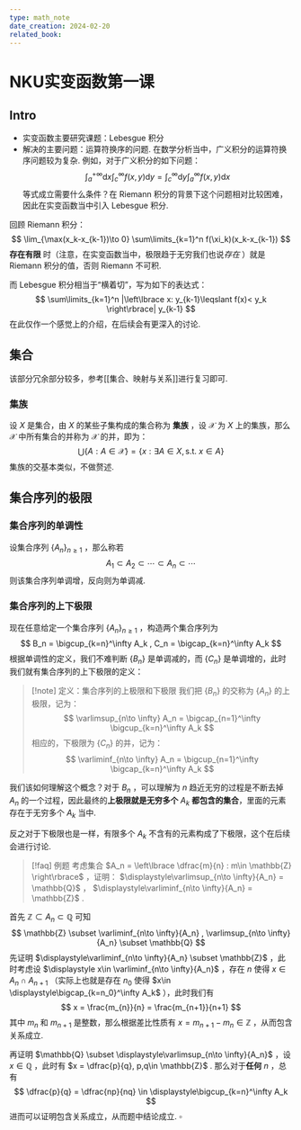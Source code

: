 ```yaml
---
type: math_note
date_creation: 2024-02-20
related_book:
---
```

# NKU实变函数第一课

## Intro
- 实变函数主要研究课题：Lebesgue 积分
- 解决的主要问题：运算符换序的问题. 在数学分析当中，广义积分的运算符换序问题较为复杂.
例如，对于广义积分的如下问题：
$$
\int_a^{+\infty}\mathrm{d}x\int_c^\infty f(x,y)\mathrm{d}y = \int_c^\infty \mathrm{d}y\int_a ^\infty f(x,y)\mathrm{d}x
$$
等式成立需要什么条件？在 Riemann 积分的背景下这个问题相对比较困难，因此在实变函数当中引入 Lebesgue 积分.

回顾 Riemann 积分：
$$
\lim_{\max(x_k-x_{k-1})\to 0} \sum\limits_{k=1}^n f(\xi_k)(x_k-x_{k-1})
$$
**存在有限** 时（注意，在实变函数当中，极限趋于无穷我们也说*存在* ）就是 Riemann 积分的值，否则 Riemann 不可积.

而 Lebesgue 积分相当于“横着切”，写为如下的表达式：
$$
\sum\limits_{k=1}^n |\left\lbrace x: y_{k-1}\leqslant f(x)< y_k \right\rbrace| y_{k-1}
$$
在此仅作一个感觉上的介绍，在后续会有更深入的讨论.

## 集合
该部分冗余部分较多，参考[[集合、映射与关系]]进行复习即可.
### 集族
设 $X$ 是集合，由 $X$ 的某些子集构成的集合称为 **集族** ，设 $\mathcal{X}$ 为 $X$ 上的集族，那么 $\mathcal{X}$ 中所有集合的并称为 $\mathcal{X}$ 的并，即为：
$$
\bigcup \left\lbrace A: A\in \mathcal{X} \right\rbrace = \left\lbrace x: \exists A\in X, \text{s.t. } x\in A\right\rbrace
$$
集族的交基本类似，不做赘述.

## 集合序列的极限
### 集合序列的单调性
设集合序列 $\left\lbrace A_n \right\rbrace_{n\geqslant1}$ ，那么称若
$$
A_1\subset A_2 \subset \cdots \subset A_n\subset \cdots
$$
则该集合序列单调增，反向则为单调减.

### 集合序列的上下极限
现在任意给定一个集合序列 $\left\lbrace A_n \right\rbrace_{n\geqslant 1}$ ，构造两个集合序列为
$$
B_n = \bigcup_{k=n}^\infty A_k  , C_n = \bigcap_{k=n}^\infty A_k
$$
根据单调性的定义，我们不难判断 $\left\lbrace B_n \right\rbrace$ 是单调减的，而 $\left\lbrace C_n \right\rbrace$ 是单调增的，此时我们就有集合序列的上下极限的定义：
>[!note] 定义：集合序列的上极限和下极限
> 我们把 $\left\lbrace B_n \right\rbrace$ 的交称为 $\left\lbrace A_n \right\rbrace$ 的上极限，记为：
>  $$ \varlimsup_{n\to \infty} A_n  =  \bigcap_{n=1}^\infty \bigcup_{k=n}^\infty A_k $$
>  相应的，下极限为 $\left\lbrace C_n \right\rbrace$ 的并，记为：
>  $$ \varliminf_{n\to \infty} A_n  =  \bigcup_{n=1}^\infty \bigcap_{k=n}^\infty A_k $$

我们该如何理解这个概念？对于 $B_n$ ，可以理解为 $n$ 趋近无穷的过程是不断去掉 $A_n$ 的一个过程，因此最终的**上极限就是无穷多个** $A_k$ **都包含的集合**，里面的元素存在于无穷多个 $A_k$ 当中.

反之对于下极限也是一样，有限多个 $A_k$ 不含有的元素构成了下极限，这个在后续会进行讨论.

>[!faq] 例题
>考虑集合 $A_n = \left\lbrace \dfrac{m}{n} : m\in \mathbb{Z} \right\rbrace$ ，证明： $\displaystyle\varlimsup_{n\to \infty}{A_n} = \mathbb{Q}$ ， $\displaystyle\varliminf_{n\to \infty}{A_n} = \mathbb{Z}$ .

首先 $\mathbb{Z}\subset A_n \subset \mathbb{Q}$ 可知
$$
\mathbb{Z} \subset \varliminf_{n\to \infty}{A_n} , \varlimsup_{n\to \infty}{A_n} \subset \mathbb{Q}
$$
先证明 $\displaystyle\varliminf_{n\to \infty}{A_n} \subset \mathbb{Z}$  ，此时考虑设 $\displaystyle x\in \varliminf_{n\to \infty}{A_n}$ ，存在 $n$ 使得 $x\in A_n\cap A_{n+1}$ （实际上也就是存在 $n_0$ 使得 $x\in \displaystyle\bigcap_{k=n_0}^\infty A_k$ ），此时我们有
$$
x = \frac{m_{n}}{n} = \frac{m_{n+1}}{n+1}
$$
其中 $m_n$ 和 $m_{n+1}$ 是整数，那么根据差比性质有 $x = m_{n+1}-m_n\in \mathbb{Z}$ ，从而包含关系成立.

再证明 $\mathbb{Q} \subset \displaystyle\varlimsup_{n\to \infty}{A_n}$ ，设 $x\in \mathbb{Q}$ ，此时有 $x = \dfrac{p}{q}, p,q\in \mathbb{Z}$ . 那么对于**任何** $n$ ，总有 
$$
\dfrac{p}{q} = \dfrac{np}{nq} \in \displaystyle\bigcup_{k=n}^\infty A_k
$$ 
进而可以证明包含关系成立，从而题中结论成立. $\square$



